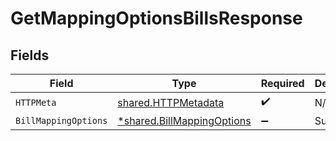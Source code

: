 # GetMappingOptionsBillsResponse


## Fields

| Field                                                                          | Type                                                                           | Required                                                                       | Description                                                                    |
| ------------------------------------------------------------------------------ | ------------------------------------------------------------------------------ | ------------------------------------------------------------------------------ | ------------------------------------------------------------------------------ |
| `HTTPMeta`                                                                     | [shared.HTTPMetadata](../../../pkg/models/shared/httpmetadata.md)              | :heavy_check_mark:                                                             | N/A                                                                            |
| `BillMappingOptions`                                                           | [*shared.BillMappingOptions](../../../pkg/models/shared/billmappingoptions.md) | :heavy_minus_sign:                                                             | Success                                                                        |